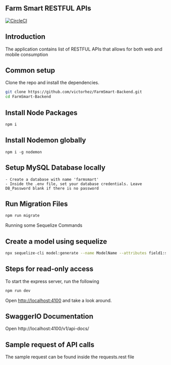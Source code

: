 ## Farm Smart RESTFUL APIs

[![CircleCI](https://img.shields.io/circleci/project/github/contentful/the-example-app.nodejs.svg)](https://circleci.com/gh/contentful/the-example-app.nodejs)

## Introduction
The application contains list of RESTFUL APIs that allows for both web and mobile consumption

## Common setup

Clone the repo and install the dependencies.

```bash
git clone https://github.com/victorhez/FarmSmart-Backend.git
cd FarmSmart-Backend
```

## Install Node Packages
```bash
npm i
```

## Install Nodemon globally
```
npm i -g nodemon
```

## Setup MySQL Database locally

```
- Create a database with name 'farmsmart'
- Inside the .env file, set your database credentials. Leave DB_Password blank if there is no password
```

## Run Migration Files
```bash
npm run migrate
```

Running some Sequelize Commands

## Create a model using sequelize
```bash
npx sequelize-cli model:generate --name ModelName --attributes field1:string,field2:string,field3:string,field4:string
```

## Steps for read-only access

To start the express server, run the following

```bash
npm run dev
```

Open [http://localhost:4100](http://localhost:4100) and take a look around.

## SwaggerIO Documentation
Open http://localhost:4100/v1/api-docs/

## Sample request of API calls
The sample request can be found inside the requests.rest file